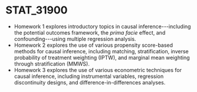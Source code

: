# STAT_31900

* Homework 1 explores introductory topics in causal inference---including the potential outcomes framework, the _prima facie_ effect, and confounding---using multiple regression analysis.
* Homework 2 explores the use of various propensity score-based methods for causal inference, including matching, stratification, inverse probability of treatment weighting (IPTW), and marginal mean weighting through stratification (MMWS).
* Homework 3 explores the use of various econometric techniques for causal inference, including instrumental variables, regression discontinuity designs, and difference-in-differences analyses.
